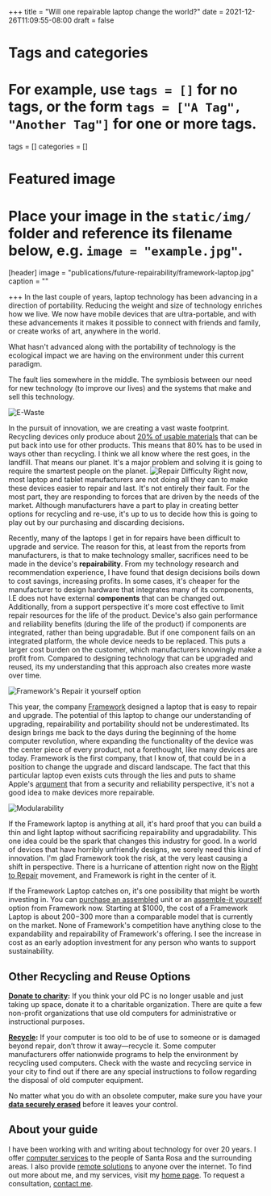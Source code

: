 +++
title = "Will one repairable laptop change the world?"
date = 2021-12-26T11:09:55-08:00
draft = false

# Tags and categories
# For example, use `tags = []` for no tags, or the form `tags = ["A Tag", "Another Tag"]` for one or more tags.
tags = []
categories = []

# Featured image
# Place your image in the `static/img/` folder and reference its filename below, e.g. `image = "example.jpg"`.
[header]
image = "publications/future-repairability/framework-laptop.jpg"
caption = ""

+++
In the last couple of years, laptop technology has been advancing in a direction of portability. Reducing the weight and size of technology enriches how we live. We now have mobile devices that are ultra-portable, and with these advancements it makes it possible to connect with friends and family, or create works of art, anywhere in the world.

What hasn't advanced along with the portability of technology is the ecological impact we are having on the environment under this current paradigm.

The fault lies somewhere in the middle. The symbiosis between our need for new technology (to improve our lives) and the systems that make and sell this technology. 

![E-Waste](https://scottrlarson.com/img/publications/future-repairability/waste.jpg)

In the pursuit of innovation, we are creating a vast waste footprint. Recycling devices only produce about [20% of usable materials](https://circleit.us/blogs/news/the-e-waste-crisis) that can be put back into use for other products. This means that 80% has to be used in ways other than recycling. I think we all know where the rest goes, in the landfill. That means our planet. It's a major problem and solving it is going to require the smartest people on the planet.
![Repair Difficulty](https://scottrlarson.com/img/publications/future-repairability/repair-difficulty.jpg)
Right now, most laptop and tablet manufacturers are not doing all they can to make these devices easier to repair and last. It's not entirely their fault. For the most part, they are responding to forces that are driven by the needs of the market. Although manufacturers have a part to play in creating better options for recycling and re-use, it's up to us to decide how this is going to play out by our purchasing and discarding decisions.

Recently, many of the laptops I get in for repairs have been difficult to upgrade and service. The reason for this, at least from the reports from manufacturers, is that to make technology smaller, sacrifices need to be made in the device's **repairability**. From my technology research and recommendation experience, I have found that design decisions boils down to cost savings, increasing profits.  In some cases, it's cheaper for the manufacturer to design hardware that integrates many of its components, I.E does not have external **components** that can be changed out. Additionally, from a support perspective it's more cost effective to limit repair resources for the life of the product. Device's also gain performance and reliability benefits (during the life of the product) if components are integrated, rather than being upgradable.  But if one component fails on an integrated platform, the whole device needs to be replaced. This puts a larger cost burden on the customer, which manufacturers knowingly make a profit from. Compared to designing technology that can be upgraded and reused, its my understanding that this approach also creates more waste over time.

![Framework's Repair it yourself option](https://www.scottrlarson.com/img/publications/future-repairability/repairability.jpg)

This year, the company [Framework](https://frame.work/) designed a laptop that is easy to repair and upgrade. The potential of this laptop to change our understanding of upgrading, repairability and portability should not be underestimated. Its design brings me back to the days during the beginning of the home computer revolution, where expanding the functionality of the device was the center piece of every product, not a forethought, like many devices are today. Framework is the first company, that I know of, that could be in a position to change the upgrade and discard landscape. The fact that this particular laptop even exists cuts through the lies and puts to shame Apple's [argument](https://www.macrumors.com/2019/04/30/apple-right-to-repair-consumer-harm/) that from a security and reliability perspective, it's not a good idea to make devices more repairable.


![Modularability](https://scottrlarson.com/img/publications/future-repairability/modularability.jpg)

If the Framework laptop is anything at all, it's hard proof that you can build a thin and light laptop without sacrificing repairability and upgradability. This one idea could be the spark that changes this industry for good. In a world of devices that have horribly unfriendly designs, we sorely need this kind of innovation. I'm glad Framework took the risk, at the very least causing a shift in perspective. There is a hurricane of attention right now on the [Right to Repair](https://www.repair.org/stand-up) movement, and Framework is right in the center of it.

If the Framework Laptop catches on, it's one possibility that might be worth investing in. You can [purchase an assembled](https://frame.work/#laptop-configuration) unit or an [assemble-it yourself]( https://frame.work/products/laptop-diy-edition/configuration/edit) option from Framework now. Starting at $1000, the cost of a Framework Laptop is about $200-$300 more than a comparable model that is currently on the market. None of Framework's competition have anything close to the expandability and repairability of Framework's offering. I see the increase in cost as an early adoption investment for any person who wants to support sustainability. 


## Other Recycling and Reuse Options

[**Donate to charity**](http://www.globalstewards.org/donate-computers.htm)**:** If you think your old PC is no longer usable and just taking up space, donate it to a charitable organization. There are quite a few non-profit organizations that use old computers for administrative or instructional purposes.

[**Recycle**](https://www2.calrecycle.ca.gov/WhereToRecycle/)**:** If your computer is too old to be of use to someone or is damaged beyond repair, don’t throw it away—recycle it. Some computer manufacturers offer nationwide programs to help the environment by recycling used computers. Check with the waste and recycling service in your city to find out if there are any special instructions to follow regarding the disposal of old computer equipment.

No matter what you do with an obsolete computer, make sure you have your [**data securely erased**](https://scottrlarson.com/services/data/erasing) before it leaves your control.

## About your guide

I have been working with and writing about technology for over 20 years. I offer [computer services](https://www.scottrlarson.com/) to the people of Santa Rosa and the surrounding areas. I also provide [remote solutions](https://www.scottrlarson.com/services/computer/assistance/online/) to anyone over the internet. To find out more about me, and my services, visit my [home page](https://www.scottrlarson.com/). To request a consultation, [contact me](https://www.scottrlarson.com/#contact).
